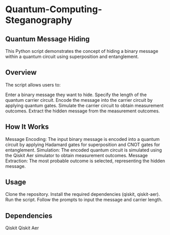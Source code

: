 # Quantum-Computing-Steganography

## Quantum Message Hiding
This Python script demonstrates the concept of hiding a binary message within a quantum circuit using superposition and entanglement.

## Overview
The script allows users to:

Enter a binary message they want to hide.
Specify the length of the quantum carrier circuit.
Encode the message into the carrier circuit by applying quantum gates.
Simulate the carrier circuit to obtain measurement outcomes.
Extract the hidden message from the measurement outcomes.

## How It Works
Message Encoding: The input binary message is encoded into a quantum circuit by applying Hadamard gates for superposition and CNOT gates for entanglement.
Simulation: The encoded quantum circuit is simulated using the Qiskit Aer simulator to obtain measurement outcomes.
Message Extraction: The most probable outcome is selected, representing the hidden message.

## Usage
Clone the repository.
Install the required dependencies (qiskit, qiskit-aer).
Run the script.
Follow the prompts to input the message and carrier length.

## Dependencies
Qiskit
Qiskit Aer
